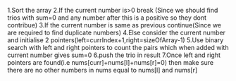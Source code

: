 1.Sort the array
2.If the current number is>0 break (Since we should find trios with sum=0 and any number after this is a positive so they dont contribue)
3.If the current number is same as previous continue(Since we are required to find duplicate numbers)
4.Else consider the current number and initialise 2 pointers(left=currIndex+1,right=sizeOfArray-1)
5.Use binary search with left and right pointers to count the pairs which when added with current number gives sum=0
6.push the trio in result
7.Once left and right pointers are found(i.e nums[curr]+nums[l]+nums[r]=0) 
    then make sure there are no other numbers in nums equal to nums[l] and nums[r]